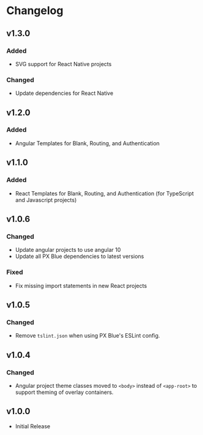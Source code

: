 # Changelog

## v1.3.0

### Added

-   SVG support for React Native projects

### Changed

-   Update dependencies for React Native

## v1.2.0

### Added

-   Angular Templates for Blank, Routing, and Authentication

## v1.1.0

### Added

-   React Templates for Blank, Routing, and Authentication (for TypeScript and Javascript projects)

## v1.0.6

### Changed

-   Update angular projects to use angular 10
-   Update all PX Blue dependencies to latest versions

### Fixed

-   Fix missing import statements in new React projects

## v1.0.5

### Changed

-   Remove `tslint.json` when using PX Blue's ESLint config.

## v1.0.4

### Changed

-   Angular project theme classes moved to `<body>` instead of `<app-root>` to support theming of overlay containers.

## v1.0.0

-   Initial Release
